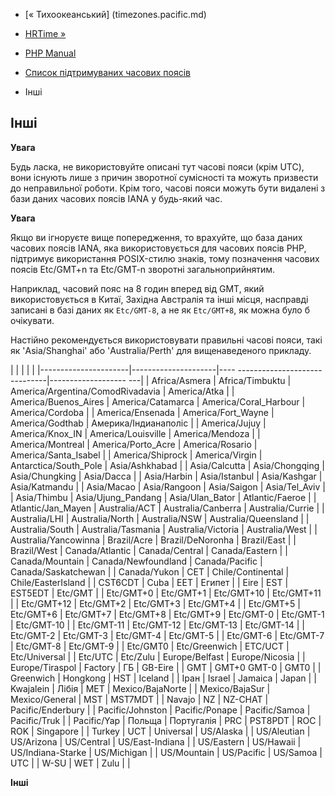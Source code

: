 - [« Тихоокеанський] (timezones.pacific.md)
- [HRTime »](book.hrtime.md)

- [PHP Manual](index.md)
- [Список підтримуваних часових поясів](timezones.md)
- Інші

## Інші

**Увага**

Будь ласка, не використовуйте описані тут часові пояси (крім UTC),
вони існують лише з причин зворотної сумісності та можуть
призвести до неправильної роботи. Крім того, часові пояси можуть бути
видалені з бази даних часових поясів IANA у будь-який час.

**Увага**

Якщо ви ігноруєте вище попередження, то врахуйте, що база
даних часових поясів IANA, яка використовується для часових поясів PHP,
підтримує використання POSIX-стилю знаків, тому позначення
часових поясів Etc/GMT+n та Etc/GMT-n зворотні загальноприйнятим.

Наприклад, часовий пояс на 8 годин вперед від GMT, який використовується в Китаї,
Західна Австралія та інші місця, насправді записані в базі
даних як `Etc/GMT-8`, а не як `Etc/GMT+8`, як можна було б очікувати.

Настійно рекомендується використовувати правильні часові пояси, такі
як 'Asia/Shanghai' або 'Australia/Perth' для вищенаведеного прикладу.

| | | | |
|----------------------|---------------------|---- ------------------------------|------------------- ---|
| Africa/Asmera | Africa/Timbuktu | America/Argentina/ComodRivadavia | America/Atka |
| America/Buenos_Aires | America/Catamarca | America/Coral_Harbour | America/Cordoba |
| America/Ensenada | America/Fort_Wayne | America/Godthab | Америка/Індианаполіс |
| America/Jujuy | America/Knox_IN | America/Louisville | America/Mendoza |
| America/Montreal | America/Porto_Acre | America/Rosario | America/Santa_Isabel |
| America/Shiprock | America/Virgin | Antarctica/South_Pole | Asia/Ashkhabad |
| Asia/Calcutta | Asia/Chongqing | Asia/Chungking | Asia/Dacca |
| Asia/Harbin | Asia/Istanbul | Asia/Kashgar | Asia/Katmandu |
| Asia/Macao | Asia/Rangoon | Asia/Saigon | Asia/Tel_Aviv |
| Asia/Thimbu | Asia/Ujung_Pandang | Asia/Ulan_Bator | Atlantic/Faeroe |
| Atlantic/Jan_Mayen | Australia/ACT | Australia/Canberra | Australia/Currie |
| Australia/LHI | Australia/North | Australia/NSW | Australia/Queensland |
| Australia/South | Australia/Tasmania | Australia/Victoria | Australia/West |
| Australia/Yancowinna | Brazil/Acre | Brazil/DeNoronha | Brazil/East |
| Brazil/West | Canada/Atlantic | Canada/Central | Canada/Eastern |
| Canada/Mountain | Canada/Newfoundland | Canada/Pacific | Canada/Saskatchewan |
| Canada/Yukon | CET | Chile/Continental | Chile/EasterIsland |
| CST6CDT | Cuba | EET | Египет |
| Eire | EST | EST5EDT | Etc/GMT |
| Etc/GMT+0 | Etc/GMT+1 | Etc/GMT+10 | Etc/GMT+11 |
| Etc/GMT+12 | Etc/GMT+2 | Etc/GMT+3 | Etc/GMT+4 |
| Etc/GMT+5 | Etc/GMT+6 | Etc/GMT+7 | Etc/GMT+8
| Etc/GMT+9 | Etc/GMT-0 | Etc/GMT-1 | Etc/GMT-10 |
| Etc/GMT-11 | Etc/GMT-12 | Etc/GMT-13 | Etc/GMT-14 |
| Etc/GMT-2 | Etc/GMT-3 | Etc/GMT-4 | Etc/GMT-5 |
| Etc/GMT-6 | Etc/GMT-7 | Etc/GMT-8 | Etc/GMT-9 |
| Etc/GMT0 | Etc/Greenwich | ETC/UCT | Etc/Universal |
| Etc/UTC | Etc/Zulu | Europe/Belfast | Europe/Nicosia |
| Europe/Tiraspol | Factory | ГБ | GB-Eire |
| GMT | GMT+0 GMT-0 | GMT0 |
| Greenwich | Hongkong | HST | Iceland |
| Іран | Israel | Jamaica | Japan |
| Kwajalein | Лібія | MET | Mexico/BajaNorte |
| Mexico/BajaSur | Mexico/General | MST | MST7MDT |
| Navajo | NZ | NZ-CHAT | Pacific/Enderbury |
| Pacific/Johnston | Pacific/Ponape | Pacific/Samoa | Pacific/Truk |
| Pacific/Yap | Польща | Португалія | PRC
| PST8PDT | ROC | ROK | Singapore |
| Turkey | UCT | Universal | US/Alaska |
| US/Aleutian | US/Arizona | US/Central | US/East-Indiana |
| US/Eastern | US/Hawaii | US/Indiana-Starke | US/Michigan |
| US/Mountain | US/Pacific | US/Samoa | UTC |
| W-SU | WET | Zulu | |

**Інші**
